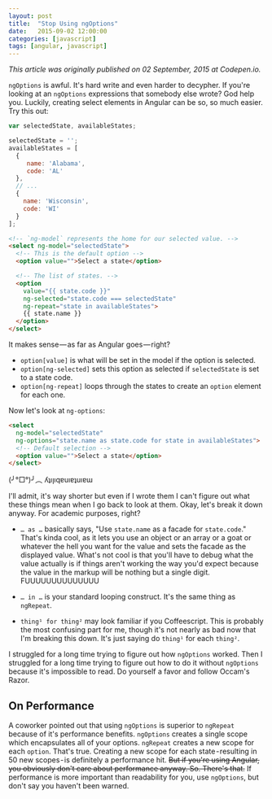 ```yaml
---
layout: post
title:  "Stop Using ngOptions"
date:   2015-09-02 12:00:00
categories: [javascript]
tags: [angular, javascript]
---
```


*This article was originally published on 02 September, 2015 at Codepen.io.*

`ngOptions` is awful. It's hard write and even harder to decypher. If you're looking at an `ngOptions` expressions that somebody else wrote? God help you. Luckily, creating select elements in Angular can be so, so much easier. Try this out:

```js
var selectedState, availableStates;

selectedState = '';
availableStates = [
  {
     name: 'Alabama',
     code: 'AL'
  },
  // ...
  {
    name: 'Wisconsin',
    code: 'WI'
  }
];
```

```html
<!-- `ng-model` represents the home for our selected value. -->
<select ng-model="selectedState">
  <!-- This is the default option -->
  <option value="">Select a state</option>

  <!-- The list of states. -->
  <option
    value="{{ state.code }}"
    ng-selected="state.code === selectedState"
    ng-repeat="state in availableStates">
    {{ state.name }}
  </option>
</select>
```

It makes sense — as far as Angular goes — right?

* `option[value]` is what will be set in the model if the option is selected.
* `option[ng-selected]` sets this option as selected if `selectedState` is set to a state code.
* `option[ng-repeat]` loops through the states to create an `option` element for each one.

Now let's look at `ng-options`:

```html
<select
  ng-model="selectedState"
  ng-options="state.name as state.code for state in availableStates">
  <!-- Default selection -->
  <option value="">Select a state</option>
</select>
```

(╯°□°)╯︵ ʎʇıןıqɐuıɐʇuıɐɯ

I'll admit, it's way shorter but even if I wrote them I can't figure out what these things mean when I go back to look at them. Okay, let's break it down anyway. For academic purposes, right?

* `… as …` basically says, "Use `state.name` as a facade for `state.code`." That's kinda cool, as it lets you use an object or an array or a goat or whatever the hell you want for the value and sets the facade as the displayed value. What's not cool is that you'll have to debug what the value actually is if things aren't working the way you'd expect because the value in the markup will be nothing but a single digit. FUUUUUUUUUUUUUU

* `… in …` is your standard looping construct. It's the same thing as `ngRepeat`.

* `thing¹ for thing²` may look familiar if you Coffeescript. This is probably the most confusing part for me, though it's not nearly as bad now that I'm breaking this down. It's just saying do `thing¹` for each `thing²`.

I struggled for a long time trying to figure out how `ngOptions` worked. Then I struggled for a long time trying to figure out how to do it without `ngOptions` because it's impossible to read. Do yourself a favor and follow Occam's Razor.

## On Performance

A coworker pointed out that using `ngOptions` is superior to `ngRepeat` because of it's performance benefits. `ngOptions` creates a single scope which encapsulates all of your options. `ngRepeat` creates a new scope for each `option`. That's true. Creating a new scope for each state - resulting in 50 new scopes - is definitely a performance hit. ~~But if you're using Angular, you obviously don't care about performance anyway. So. There's that.~~ If performance is more important than readability for you, use `ngOptions`, but don't say you haven't been warned.
